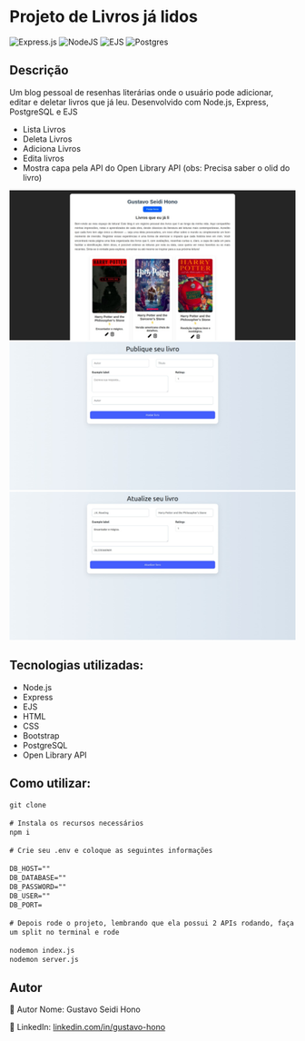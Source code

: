 # Projeto de Livros já lidos

![Express.js](https://img.shields.io/badge/express.js-%23404d59.svg?style=for-the-badge&logo=express&logoColor=%2361DAFB)
![NodeJS](https://img.shields.io/badge/node.js-6DA55F?style=for-the-badge&logo=node.js&logoColor=white)
![EJS](https://img.shields.io/badge/ejs-%23B4CA65.svg?style=for-the-badge&logo=ejs&logoColor=black)
![Postgres](https://img.shields.io/badge/postgres-%23316192.svg?style=for-the-badge&logo=postgresql&logoColor=white)

## Descrição
Um blog pessoal de resenhas literárias onde o usuário pode adicionar, editar e deletar livros que já leu. Desenvolvido com Node.js, Express, PostgreSQL e EJS

- Lista Livros
- Deleta Livros
- Adiciona Livros
- Edita livros
- Mostra capa pela API do Open Library API (obs: Precisa saber o olid do livro)

![Demonstração do Projeto](./public/images/imagem1.jpeg)
![Demonstração do Projeto](./public/images/imagem2.jpeg)
![Demonstração do Projeto](./public/images/imagem3.jpeg)

## Tecnologias utilizadas:

- Node.js
- Express
- EJS
- HTML
- CSS
- Bootstrap
- PostgreSQL
- Open Library API

## Como utilizar:

```
git clone

# Instala os recursos necessários
npm i

# Crie seu .env e coloque as seguintes informações

DB_HOST=""
DB_DATABASE=""
DB_PASSWORD=""
DB_USER=""
DB_PORT=

# Depois rode o projeto, lembrando que ela possui 2 APIs rodando, faça um split no terminal e rode

nodemon index.js
nodemon server.js
```

## Autor
👤 Autor
Nome: Gustavo Seidi Hono


📱 LinkedIn: [linkedin.com/in/gustavo-hono](https://www.linkedin.com/in/gustavo-hono-a778b22b1/)
